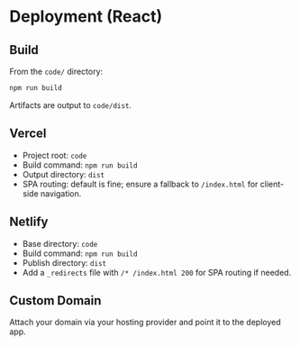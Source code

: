 # Deployment (React)

## Build
From the `code/` directory:

```sh
npm run build
```

Artifacts are output to `code/dist`.

## Vercel
- Project root: `code`
- Build command: `npm run build`
- Output directory: `dist`
- SPA routing: default is fine; ensure a fallback to `/index.html` for client-side navigation.

## Netlify
- Base directory: `code`
- Build command: `npm run build`
- Publish directory: `dist`
- Add a `_redirects` file with `/* /index.html 200` for SPA routing if needed.

## Custom Domain
Attach your domain via your hosting provider and point it to the deployed app.
